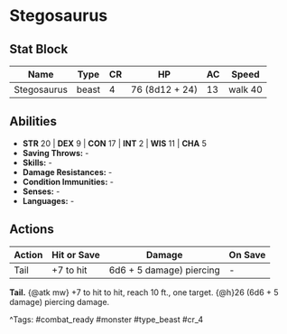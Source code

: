 # Stegosaurus

## Stat Block

| Name | Type | CR | HP | AC | Speed |
|------|------|----|----|----|-------|
| Stegosaurus | beast | 4 | 76 (8d12 + 24) | 13 | walk 40 |

## Abilities

- **STR** 20 | **DEX** 9 | **CON** 17 | **INT** 2 | **WIS** 11 | **CHA** 5
- **Saving Throws:** -  
- **Skills:** -  
- **Damage Resistances:** -  
- **Condition Immunities:** -  
- **Senses:** -  
- **Languages:** -


## Actions

| Action | Hit or Save | Damage | On Save |
|--------|--------------|--------|----------|
| Tail | +7 to hit | 6d6 + 5 damage) piercing | - |

**Tail.** {@atk mw} +7 to hit to hit, reach 10 ft., one target. {@h}26 (6d6 + 5 damage) piercing damage.


^Tags: #combat_ready #monster #type_beast #cr_4